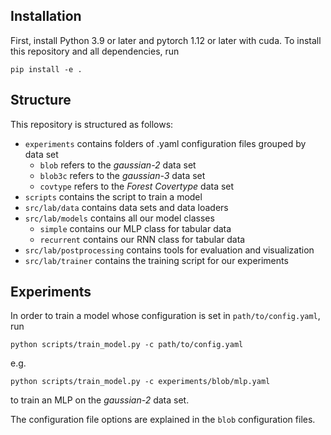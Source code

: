## Installation
First, install Python 3.9 or later and pytorch 1.12 or later with cuda.
To install this repository and all dependencies, run
```
pip install -e .
```

## Structure
This repository is structured as follows:
- `experiments` contains folders of .yaml configuration files grouped by data set
  - `blob` refers to the *gaussian-2* data set
  - `blob3c` refers to the *gaussian-3* data set
  - `covtype` refers to the *Forest Covertype* data set
- `scripts` contains the script to train a model
- `src/lab/data` contains data sets and data loaders
- `src/lab/models` contains all our model classes
  - `simple` contains our MLP class for tabular data
  - `recurrent` contains our RNN class for tabular data
- `src/lab/postprocessing` contains tools for evaluation and visualization
- `src/lab/trainer` contains the training script for our experiments

## Experiments
In order to train a model whose configuration is set in `path/to/config.yaml`, run
```
python scripts/train_model.py -c path/to/config.yaml
```
e.g. 
```
python scripts/train_model.py -c experiments/blob/mlp.yaml
```
to train an MLP on the *gaussian-2* data set.

The configuration file options are explained in the `blob` configuration files.